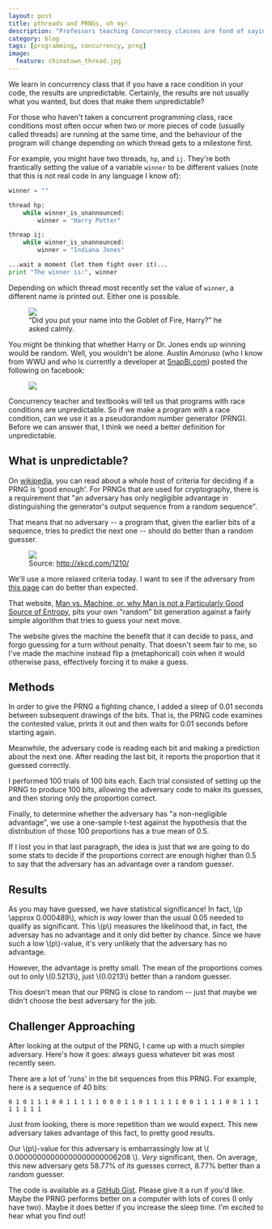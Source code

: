 ```yaml
---
layout: post
title: pthreads and PRNGs, oh my!
description: "Professors teaching Concurrency classes are fond of saying that when there is a race condition in your code, anything can happen. But can it?"
category: blog
tags: [programming, concurrency, prng]
image:
  feature: chinatown_thread.jpg
---
```


We learn in concurrency class that if you have a race condition in your code, the results are unpredictable. Certainly, the results are not usually what you wanted, but does that make them unpredictable?

For those who haven't taken a concurrent programming class, race conditions most often occur when two or more pieces of code (usually called threads) are running at the same time, and the behaviour of the program will change depending on which thread gets to a milestone first.

For example, you might have two threads, `hp`, and `ij`. They're both frantically setting the value of a variable `winner` to be different values (note that this is not real code in any language I know of):

```python
winner = ""

thread hp:
    while winner_is_unannounced:
        winner = "Harry Potter"

threap ij:
    while winner_is_unannounced:
        winner = "Indiana Jones"

...wait a moment (let them fight over it)...
print "The winner is:", winner
```

Depending on which thread most recently set the value of `winner`, a different name is printed out. Either one is possible.

<figure>
    <img src="{{ site.url }}/images/dumbledore_gof.gif">
    <figcaption>“Did you put your name into the Goblet of Fire, Harry?” he asked calmly.</figcaption>
</figure>

You might be thinking that whether Harry or Dr. Jones ends up winning would be random. Well, you wouldn't be alone. Austin Amoruso (who I know from WWU and who is currently a developer at [SnapBi.com](http://www.snapbi.com/)) posted the following on facebook:

<figure>
    <img src="{{ site.url }}/images/pthreads_prng_austin_post.png">
</figure>

Concurrency teacher and textbooks will tell us that programs with race conditions are unpredictable. So if we make a program with a race condition, can we use it as a pseudorandom number generator (PRNG). Before we can answer that, I think we need a better definition for unpredictable.

## What is unpredictable?

On [wikipedia](http://en.wikipedia.org/wiki/Pseudorandom_number_generator), you can read about a whole host of criteria for deciding if a PRNG is 'good enough'. For PRNGs that are used for cryptography, there is a requirement that "an adversary has only negligible advantage in distinguishing the generator's output sequence from a random sequence".

That means that no adversary -- a program that, given the earlier bits of a sequence, tries to predict the next one -- should do better than a random guesser. 

<figure>
    <img src="{{ site.url }}/images/xkcd_1210_im_so_random.png">
    <figcaption>Source: <a href="http://xkcd.com/1210/">http://xkcd.com/1210/</a></figcaption>
</figure>

We'll use a more relaxed criteria today. I want to see if the adversary from [this page](http://www.loper-os.org/bad-at-entropy/manmach.html) can do better than expected. 

That website, [Man vs. Machine, or, why Man is not a Particularly Good Source of Entropy](http://www.loper-os.org/bad-at-entropy/manmach.html), pits your own "random" bit generation against a fairly simple algorithm that tries to guess your next move. 

The website gives the machine the benefit that it can decide to pass, and forgo guessing for a turn without penalty. That doesn't seem fair to me, so I've made the machine instead flip a (metaphorical) coin when it would otherwise pass, effectively forcing it to make a guess.


## Methods

In order to give the PRNG a fighting chance, I added a sleep of 0.01 seconds between subsequent drawings of the bits. That is, the PRNG code examines the contested value, prints it out and then waits for 0.01 seconds before starting again. 

Meanwhile, the adversary code is reading each bit and making a prediction about the next one. After reading the last bit, it reports the proportion that it guessed correctly.

I performed 100 trials of 100 bits each. Each trial consisted of setting up the PRNG to produce 100 bits, allowing the adversary code to make its guesses, and then storing only the proportion correct.

Finally, to determine whether the adversary has "a non-negligible advantage", we use a one-sample t-test against the hypothesis that the distribution of those 100 proportions has a true mean of 0.5.

If I lost you in that last paragraph, the idea is just that we are going to do some stats to decide if the proportions correct are enough higher than 0.5 to say that the adversary has an advantage over a random guesser. 

## Results

As you may have guessed, we have statistical significance! In fact, \\(p \\approx 0.000489\\), which is *way* lower than the usual 0.05 needed to qualify as significant. This \\(p\\) measures the likelihood that, in fact, the adversay has no advantage and it only did better by chance. Since we have such a low \\(p\\)-value, it's very unlikely that the adversary has no advantage.

However, the advantage is pretty small. The mean of the proportions comes out to only \\(0.5213\\), just \\(0.0213\\) better than a random guesser.

This doesn't mean that our PRNG is close to random -- just that maybe we didn't choose the best adversary for the job.

## Challenger Approaching

After looking at the output of the PRNG, I came up with a much simpler adversary. Here's how it goes: always guess whatever bit was most recently seen.

There are a lot of 'runs' in the bit sequences from this PRNG. For example, here is a sequence of 40 bits:

```
0 1 0 1 1 1 0 0 1 1 1 1 1 0 0 0 1 1 0 1 1 1 1 1 0 0 1 1 1 1 0 0 1 1 1 1 1 1 1 1 
``` 

Just from looking, there is more repetition than we would expect. This new adversary takes advantage of this fact, to pretty good results.

Our \\(p\\)-value for this adversary is embarrassingly low at \\( 0.00000000000000000000006208 \\). *Very* significant, then. On average, this new adversary gets 58.77% of its guesses correct, 8.77% better than a random guesser.

The code is available as a [GitHub Gist](https://gist.github.com/bgschiller/7939613). Please give it a run if you'd like. Maybe the PRNG performs better on a computer with lots of cores (I only have two). Maybe it does better if you increase the sleep time. I'm excited to hear what you find out!


